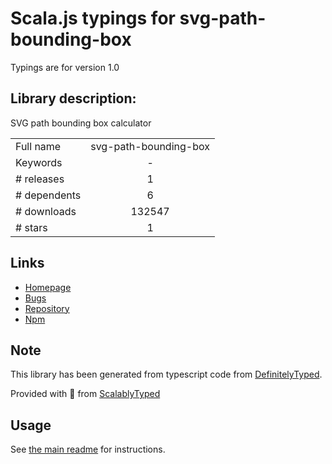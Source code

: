 
# Scala.js typings for svg-path-bounding-box

Typings are for version 1.0

## Library description:
SVG path bounding box calculator

|                    |                 |
| ------------------ | :-------------: |
| Full name          | svg-path-bounding-box |
| Keywords           | - |
| # releases         | 1 |
| # dependents       | 6 |
| # downloads        | 132547 |
| # stars            | 1 |

## Links
- [Homepage](https://github.com/icons8/svg-path-bounding-box)
- [Bugs](https://github.com/icons8/svg-path-bounding-box/issues)
- [Repository](https://github.com/icons8/svg-path-bounding-box)
- [Npm](https://www.npmjs.com/package/svg-path-bounding-box)
    


## Note
This library has been generated from typescript code from [DefinitelyTyped](https://definitelytyped.org).

Provided with :purple_heart: from [ScalablyTyped](https://github.com/oyvindberg/ScalablyTyped)

## Usage
See [the main readme](../../readme.md) for instructions.



